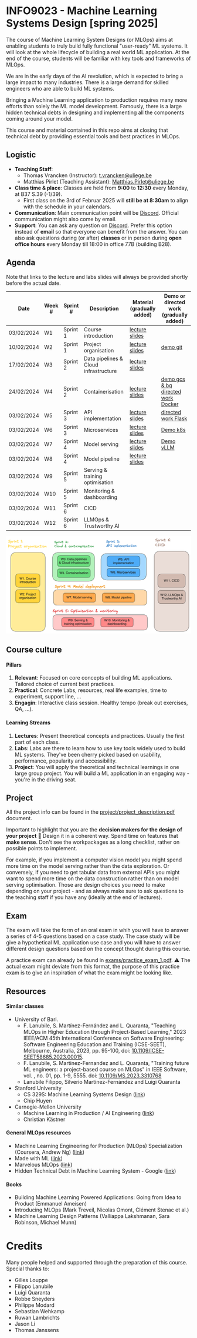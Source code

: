 # INFO9023 - Machine Learning Systems Design [spring 2025]

The course of Machine Learning System Designs (or MLOps) aims at enabling students to truly build fully functional "user-ready" ML systems. It will look at the whole lifecycle of building a real world ML application. At the end of the course, students will be familiar with key tools and frameworks of MLOps.

We are in the early days of the AI revolution, which is expected to bring a large impact to many industries. There is a large demand for skilled engineers who are able to build ML systems.

Bringing a Machine Learning application to production requires many more efforts than solely the ML model development. Famously, there is a large hidden technical debts in designing and implementing all the components coming around your model.

This course and material contained in this repo aims at closing that technical debt by providing essential tools and best practices in MLOps.

## Logistic
- **Teaching Staff**: 
  - Thomas Vrancken (Instructor): t.vrancken@uliege.be
  - Matthias Pirlet (Teaching Assistant): Matthias.Pirlet@uliege.be 
- **Class time & place**: Classes are held from **9:00** to **12:30** every Monday, at B37 S.39 (-1/39).
  - First class on the 3rd of Februar 2025 will **still be at 8:30am** to align with the schedule in your calendars. 
- **Communication**: Main communication point will be [Discord](https://discord.gg/kY6B3cchkr). Official communication might also come by email.
- **Support**: You can ask any question on [Discord](https://discord.gg/kY6B3cchkr). Prefer this option instead of **email** so that everyone can benefit from the answer. You can also ask questions during (or after) **classes** or in person during **open office hours** every Monday till 18:00 in office 77B (building B28).

## Agenda

Note that links to the lecture and labs slides will always be provided shortly before the actual date.

| Date       | Week #     | Sprint #       | Description       | Material (gradually added)      | Demo or directed work (gradually added) |
|------------|------------|----------------|-------------------|---------------------------------|------------------------|
| 03/02/2024 | W1  | Sprint 1 | Course introduction | [lecture slides](lectures/01_course_introduction.pdf)  | |
| 10/02/2024 | W2  | Sprint 1 | Project organisation | [lecture slides](lectures/02_project_organisation.pdf)  | [demo git](demos/01_git/README.md) | 
| 17/02/2024 | W3  | Sprint 2 | Data pipelines & Cloud infrastructure | [lecture slides](lectures/03_data_pipelines_&_cloud_infrastructure.pdf) |
| 24/02/2024 | W4  | Sprint 2 | Containerisation | [lecture slides](lectures/04_containerisation.pdf) | [demo gcs & bq](demos/02_gcs_bq/README.md) [directed work Docker](directed_work/01_docker/README.md)|
| 03/02/2024 | W5  | Sprint 3 | API implementation | [lecture slides](lectures/05_API_implementation.pdf) | [directed work Flask](directed_work/02_flask/README.md) |
| 03/02/2024 | W6  | Sprint 3 | Microservices  | [lecture slides](lectures/06_microservices.pdf) | [Demo k8s](demos/03_kubernetes/) |
| 03/02/2024 | W7  | Sprint 4 | Model serving | [lecture slides](lectures/07_model_serving.pdf) | [Demo vLLM](demos/04_vllm/) |
| 03/02/2024 | W8  | Sprint 4 | Model pipeline | [lecture slides](lectures/08_model_pipeline.pdf)   |
| 03/02/2024 | W9  | Sprint 5 | Serving & training optimisation | 
| 03/02/2024 | W10 | Sprint 5 | Monitoring & dashboarding | []()  |
| 03/02/2024 | W11 | Sprint 6 | CICD | []()  |
| 03/02/2024 | W12 | Sprint 6 | LLMOps & Trustworthy AI | []()  |

![Topics overview](figures/classes_overview.png)

## Course culture

#### Pillars
1. **Relevant**: Focused on core concepts of building ML applications. Tailored choice of current best practices.
2. **Practical**: Concrete Labs, resources, real life examples, time to experiment, support line, …
3. **Engagin**: Interactive class session. Healthy tempo (break out exercises, QA, …). 

#### Learning Streams
1. **Lectures**: Present theoretical concepts and practices. Usually the first part of each class.
2. **Labs**: Labs are there to learn how to use key tools widely used to build ML systems. They've been cherry picked based on usability, performance, popularity and accessibility. 
3. **Project**: You will apply the theoretical and technical learnings in one large group project. You will build a ML application in an engaging way - you're in the driving seat.

## Project 

All the project info can be found in the [project/project_description.pdf](project/project_description.pdf) document.

Important to highlight that you are the **decision makers for the design of your project** :open_hands: Design it in a coherent way. Spend time on features that **make sense**. Don't see the workpackages as a long checklist, rather on possible points to implement.

For example, if you implement a computer vision model you might spend more time on the model serving rather than the data exploration. Or conversely, if you need to get tabular data from external APIs you might want to spend more time on the data construction rather than on model serving optimisation. Those are design choices you need to make depending on your project - and as always make sure to ask questions to the teaching staff if you have any (ideally at the end of lectures).  

## Exam 

The exam will take the form of an oral exam in whih you will have to answer a series of 4-5 questions based on a case study. The case study will be give a hypothetical ML application use case and you will have to answer different design questions based on the concept thought during this course.

A practice exam can already be found in [exams/practice_exam_1.pdf](exams/practice_exam_1.pdf). :warning: The actual exam might deviate from this format, the purpose of this practice exam is to give an inspiration of what the exam might be looking like.

## Resources

#### Similar classes
- University of Bari.
  - F. Lanubile, S. Martínez-Fernández and L. Quaranta, "Teaching MLOps in Higher Education through Project-Based Learning," 2023 IEEE/ACM 45th International Conference on Software Engineering: Software Engineering Education and Training (ICSE-SEET), Melbourne, Australia, 2023, pp. 95-100, doi: [10.1109/ICSE-SEET58685.2023.00015](https://ieeexplore.ieee.org/document/10172734).
  - F. Lanubile, S. Martinez-Fernandez and L. Quaranta, "Training future ML engineers: a project-based course on MLOps" in IEEE Software, vol. , no. 01, pp. 1-9, 5555.
doi: [10.1109/MS.2023.3310768](https://www.computer.org/csdl/magazine/so/2024/02/10243109/1QfhWPYvSYU)
  - Lanubile Filippo, Silverio Martínez-Fernández and Luigi Quaranta
- Stanford University
  - CS 329S: Machine Learning Systems Design ([link](https://stanford-cs329s.github.io/))
  - Chip Huyen
- Carnegie-Mellon University
  - Machine Learning in Production / AI Engineering ([link](https://ckaestne.github.io/seai/)) 
  - Christian Kästner

#### General MLOps resources
- Machine Learning Engineering for Production (MLOps) Specialization (Coursera, Andrew Ng) ([link](https://www.coursera.org/specializations/machine-learning-engineering-for-production-mlops?utm_campaign=video-youtube-mlops-video-series&utm_medium=institutions&utm_source=deeplearning-ai))
- Made with ML ([link](https://madewithml.com/))
- Marvelous MLOps ([link](https://marvelousmlops.substack.com/))
- Hidden Technical Debt in Machine Learning System - Google ([link](https://proceedings.neurips.cc/paper_files/paper/2015/file/86df7dcfd896fcaf2674f757a2463eba-Paper.pdf))

#### Books
- Building Machine Learning Powered Applications: Going from Idea to Product (Emmanuel Ameisen)
- Introducing MLOps (Mark Treveil, Nicolas Omont, Clément Stenac et al.)
- Machine Learning Design Patterns (Valliappa Lakshmanan, Sara Robinson, Michael Munn)

# Credits

Many people helped and supported through the preparation of this course. Special thanks to:
- Gilles Louppe
- Filippo Lanubile
- Luigi Quaranta
- Robbe Sneyders
- Philippe Modard
- Sebastian Wehkamp
- Ruwan Lambrichts
- Jason Li
- Thomas Janssens